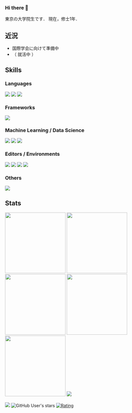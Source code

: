 ### Hi there 👋

東京の大学院生です．
現在，修士1年．

## 近況
- 国際学会に向けて準備中
- （ 就活中 ）

## Skills

### Languages
<div>
<img src="https://img.shields.io/badge/-html5-E34F26.svg?logo=html5&style=for-the-badge&logoColor=ffffff" />
<img src="https://img.shields.io/badge/-css3-1572B6.svg?logo=css3&style=for-the-badge&logoColor=ffffff" />
<img src="https://img.shields.io/badge/-python-3776AB.svg?logo=python&style=for-the-badge&logoColor=ffffff" />
</div>


### Frameworks
<div>
<img src="https://img.shields.io/badge/-react-61DAFB.svg?logo=react&style=for-the-badge&color=000" />
</div>

### Machine Learning / Data Science

<div>
<img src="https://img.shields.io/badge/-opencv-5C3EE8.svg?logo=opencv&style=for-the-badge&logoColor=ffffff" />
<img src="https://img.shields.io/badge/-pytorch-EE4C2C.svg?logo=pytorch&style=for-the-badge&logoColor=ffffff" />
<img src="https://img.shields.io/badge/-scikit_learn-F7931E.svg?logo=scikitlearn&style=for-the-badge&color=000" />
</div>

### Editors / Environments

<div>
<img src="https://img.shields.io/badge/-visual_studio_code-007ACC.svg?logo=visualstudiocode&style=for-the-badge&logoColor=ffffff" />
<img src="https://img.shields.io/badge/-prisma-2D3748.svg?logo=prisma&style=for-the-badge&logoColor=ffffff" />
<img src="https://img.shields.io/badge/-unity-000000.svg?logo=unity&style=for-the-badge&logoColor=ffffff" />
<img src="https://img.shields.io/badge/-ubuntu-E95420.svg?logo=ubuntu&style=for-the-badge&logoColor=ffffff" />
</div>

### Others

<div>
<img src="https://img.shields.io/badge/-prisma-2D3748.svg?logo=prisma&style=for-the-badge&logoColor=ffffff" />
</div>

## Stats

<div>
<img height="200" src="https://github-readme-stats-Ruri1212.vercel.app/api?username=Ruri1212&theme=tokyonight&show_icons=true" />
<img height="200" src="https://github-readme-stats-Ruri1212.vercel.app/api/top-langs?username=Ruri1212&theme=tokyonight&size_weight=0.1&count_weight=0.9&layout=compact" />
<img height="200" src="https://github-profile-summary-cards-Ruri1212.vercel.app/api/cards/repos-per-language?username=Ruri1212&theme=tokyonight" />
<img height="200" src="https://github-profile-summary-cards-Ruri1212.vercel.app/api/cards/most-commit-language?username=Ruri1212&theme=tokyonight" />
<img height="200" src="https://github-profile-summary-cards-Ruri1212.vercel.app/api/cards/productive-time?username=Ruri1212&theme=tokyonight&utcOffset=9" />
<img src="https://github-profile-trophy.vercel.app/?username=Ruri212&theme=tokyonight" />
</div>

<br />

<!-- Thanks to https://badgen.org/ -->
<div>
<img src="https://komarev.com/ghpvc/?username=Ruri1212&style=for-the-badge&abbreviated=tru" />
<img alt="GitHub User's stars" src="https://img.shields.io/github/stars/Ruri1212?style=for-the-badge&color=green" />
<a href="https://atcoder.jp/users/Ruri1212itc?contestType=algo"><img src="https://badgen.org/img/atcoder/Ruri1212itc/rating/algorithm?style=for-the-badge&label=AtCoder" alt="Rating" /></a>
</div>

